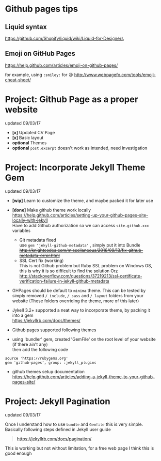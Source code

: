# Github pages tips
## Liquid syntax
https://github.com/Shopify/liquid/wiki/Liquid-for-Designers

## Emoji on GitHub Pages
https://help.github.com/articles/emoji-on-github-pages/

for example, using `:smiley:` for :smiley:
http://www.webpagefx.com/tools/emoji-cheat-sheet/

# Project: Github Page as a proper website
updated 09/03/17

- **[x]** Updated CV Page
- **[x]** Basic layout
- **optional** Themes
- **optional** `post.excerpt` doesn't work as intended, need investigation

# Project: Incorporate Jekyll Theme Gem
updated 09/03/17

- **[wip]** Learn to customize the theme, and maybe packed it for later use
- **[done]** Make github theme work locally  
https://help.github.com/articles/setting-up-your-github-pages-site-locally-with-jekyll  
Have to add Github authorization so we can access `site.github.xxx` variables  
  - Git metadata fixed  
  use `gem 'jekyll-github-metadata'` , simply put it into Bundle
~~http://knightcodes.com/miscellaneous/2016/09/13/fix-github-metadata-error.html~~
  - SSL Cert fix (working)  
  This is not Github problem but Ruby SSL problem on Windows OS, this is why it is so difficult to find the solution Orz  
  http://stackoverflow.com/questions/37219213/ssl-certificate-verification-failure-in-jekyll-github-metadata

- GHPages should be default to `minima` theme. This can be tested by simply removed `/_include`, `/_sass` and `/_layout` folders from your website (These folders overriding the theme, more of this later)
- Jykell 3.2+ supported a neat way to incorporate theme, by packing it into a gem  
https://jekyllrb.com/docs/themes/
- Github pages supported following themes
- using 'bundler' gem, created 'GemFile' on the root level of your website (if there ain't any)  
then add the following code

```
source 'https://rubygems.org'
gem 'github-pages', group: :jekyll_plugins
```
- github themes setup documentation  
https://help.github.com/articles/adding-a-jekyll-theme-to-your-github-pages-site/

# Project: Jekyll Pagination 
updated 09/03/17

Once I understand how to use `bundle` and `Gemfile` this is very simple. Basically following steps defined in Jekyll user guide

> https://jekyllrb.com/docs/pagination/

This is working but not without limitation, for a free web page I think this is good enough
